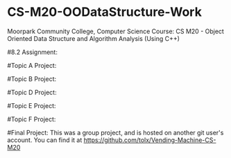 # CS-M20-OODataStructure-Work
Moorpark Community College, Computer Science Course: CS M20 - Object Oriented Data Structure and Algorithm Analysis (Using C++)

#8.2 Assignment:

#Topic A Project:

#Topic B Project:

#Topic D Project:

#Topic E Project:

#Topic F Project:

#Final Project:
This was a group project, and is hosted on another git user's account. You can find it at https://github.com/tolx/Vending-Machine-CS-M20